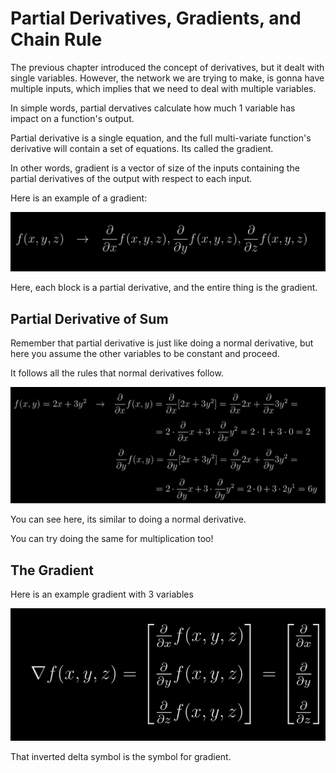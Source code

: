 # Partial Derivatives, Gradients, and Chain Rule

The previous chapter introduced the concept of derivatives, but it dealt with single variables. However, the network we are trying to make, is gonna have multiple inputs, which implies that we need to deal with multiple variables.

In simple words, partial dervatives calculate how much 1 variable has impact on a function's output.

Partial derivative is a single equation, and the full multi-variate function's derivative will contain a set of equations. Its called the gradient.

In other words, gradient is a vector of size of the inputs containing the partial derivatives of the output with respect to each input.

Here is an example of a gradient:

![](./assets/gradient_example.png)

Here, each block is a partial derivative, and the entire thing is the gradient.

## Partial Derivative of Sum

Remember that partial derivative is just like doing a normal derivative, but here you assume the other variables to be constant and proceed.

It follows all the rules that normal derivatives follow.

![](assets/sum_example.png)

You can see here, its similar to doing a normal derivative.

You can try doing the same for multiplication too!

## The Gradient

Here is an example gradient with 3 variables


![](./assets/gradient_3_variables.png)

That inverted delta symbol is the symbol for gradient.


